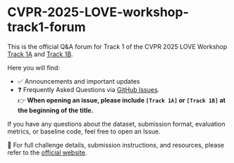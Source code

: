 # CVPR-2025-LOVE-workshop-track1-forum

This is the official Q&A forum for Track 1 of the CVPR 2025 LOVE Workshop [Track 1A](https://sites.google.com/view/loveucvpr25/track1a?authuser=0) and [Track 1B](https://sites.google.com/view/loveucvpr25/track1b?authuser=0).

Here you will find:
- ✅ Announcements and important updates  
- ❓ Frequently Asked Questions via [GitHub Issues](https://github.com/rese1f/CVPR-2025-LOVE-workshop-track1-forum/issues).  
  👉 **When opening an issue, please include `[Track 1A]` or `[Track 1B]` at the beginning of the title.**

If you have any questions about the dataset, submission format, evaluation metrics, or baseline code, feel free to open an Issue.

📌 For full challenge details, submission instructions, and resources, please refer to the [official website](https://sites.google.com/view/loveucvpr25/home?authuser=0).

